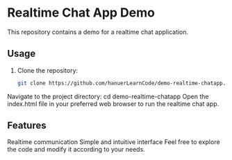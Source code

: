 # Realtime Chat App Demo

This repository contains a demo for a realtime chat application.

## Usage

1. Clone the repository:

   ```bash
   git clone https://github.com/hanuerLearnCode/demo-realtime-chatapp.git
Navigate to the project directory:
cd demo-realtime-chatapp
Open the index.html file in your preferred web browser to run the realtime chat app.
## Features
Realtime communication
Simple and intuitive interface
Feel free to explore the code and modify it according to your needs.
